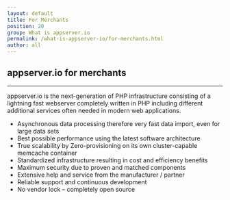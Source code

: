 ```yaml
---
layout: default
title: For Merchants
position: 20
group: What is appserver.io
permalink: /what-is-appserver-io/for-merchants.html
author: all
---
```


## appserver.io for merchants
<hr>

appserver.io is the next-generation of PHP infrastructure consisting of a lightning fast webserver completely
written in PHP including different additional services often needed in modern web applications.

 * Asynchronous data processing therefore very fast data import, even for large data sets
 * Best possible performance using the latest software architecture
 * True scalability by Zero-provisioning on its own cluster-capable memcache container
 * Standardized infrastructure resulting in cost and efficiency benefits
 * Maximum security due to proven and matched components
 * Extensive help and service from the manufacturer / partner
 * Reliable support and continuous development
 * No vendor lock – completely open source

